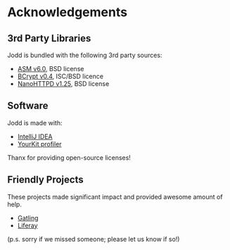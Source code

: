 # Acknowledgements

## 3rd Party Libraries
   
Jodd is bundled with the following 3rd party sources:

+ [ASM v6.0](http://asm.ow2.org), BSD license
+ [BCrypt v0.4](http://www.mindrot.org/projects/jBCrypt/), ISC/BSD licence
+ [NanoHTTPD v1.25](https://github.com/NanoHttpd/nanohttpd), BSD license 

## Software

Jodd is made with:

+ [IntelliJ IDEA](https://www.jetbrains.com/idea/)
+ [YourKit profiler](https://www.yourkit.com)

Thanx for providing open-source licenses!

## Friendly Projects

These projects made significant impact and provided awesome amount of help.

+ [Gatling](https://gatling.io)
+ [Liferay](http://liferay.com)

(p.s. sorry if we missed someone; please let us know if so!)